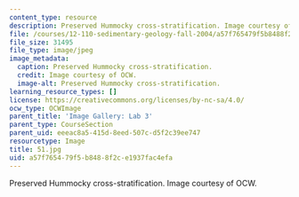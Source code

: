 ```yaml
---
content_type: resource
description: Preserved Hummocky cross-stratification. Image courtesy of OCW.
file: /courses/12-110-sedimentary-geology-fall-2004/a57f765479f5b8488f2ce1937fac4efa_51.jpg
file_size: 31495
file_type: image/jpeg
image_metadata:
  caption: Preserved Hummocky cross-stratification.
  credit: Image courtesy of OCW.
  image-alt: Preserved Hummocky cross-stratification.
learning_resource_types: []
license: https://creativecommons.org/licenses/by-nc-sa/4.0/
ocw_type: OCWImage
parent_title: 'Image Gallery: Lab 3'
parent_type: CourseSection
parent_uid: eeeac8a5-415d-8eed-507c-d5f2c39ee747
resourcetype: Image
title: 51.jpg
uid: a57f7654-79f5-b848-8f2c-e1937fac4efa
---
```

Preserved Hummocky cross-stratification. Image courtesy of OCW.